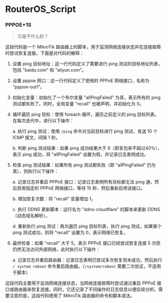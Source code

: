 # RouterOS_Script

### PPPOE+1S

> 它是干什么的？

这段代码是一个 MikroTik 路由器上的脚本，用于监测网络连接状态并在连接故障时尝试恢复连接。下面是对代码的解释：

1. 设置 ping 目标地址：这一行代码定义了需要进行 ping 测试的目标地址列表，包括 "baidu.com" 和 "aliyun.com"。

2. 设置 pppoe 网口：这一行代码定义了使用的 PPPoE 网络接口，名称为 "pppoe-out1"。

3. 初始化变量：初始化了一个布尔变量 "allPingFailed" 为真，表示所有的 ping 测试都失败了。同时，全局变量 "recall" 也被声明，并初始化为 0。

4. 循环遍历 ping 目标：使用 foreach 循环，遍历之前定义的 ping 目标列表。在每次迭代中，进行以下操作：

   a. 执行 ping 测试：使用 `/ping` 命令对当前目标进行 ping 测试，发送 10 个 ICMP 报文，间隔 1 秒。

   b. 判断 ping 测试结果：如果 ping 成功结果大于 6（即丢包率不超过40%），表示 ping 成功，将 "allPingFailed" 设置为假，并记录日志表明成功。

5. 检查 ping 测试结果：如果所有 ping 测试都失败（即 "allPingFailed" 仍为真），则执行以下操作：

   a. 记录日志并重启 PPPoE 接口：记录日志表明所有目标都无法 ping 通，然后禁用指定的 PPPoE 网络接口，等待 15 秒，然后重新启用该接口。

   b. 增加恢复次数：将 "recall" 变量增加 1。

   c. 执行 DDNS 更新脚本：运行名为 "ddns-cloudflare" 的脚本来更新 DDNS（动态域名解析）。

   d. 重新执行 ping 测试：再次遍历 ping 目标列表，执行 ping 测试，如果某个 ping 测试成功，则将 "recall" 设置为 0，表示网络已恢复。

6. 最终检查：如果 "recall" 大于 5，表示 PPPoE 接口已经尝试恢复连接 5 次但仍然无法访问外部网络，此时执行以下操作：

   a. 记录日志并重启路由器：记录日志表明已尝试多次恢复但未成功，然后执行 `/ system reboot` 命令重启路由器。（`/system/reboot` 需要二次验证，不适用于脚本）

这段代码主要用于监测网络连接状态，当网络连接故障时尝试通过重启 PPPoE 接口或路由器来恢复连接。同时，它还记录了不同操作的日志信息以便后续分析。需要注意的是，这段代码使用了 MikroTik 路由器的命令和脚本语法。
